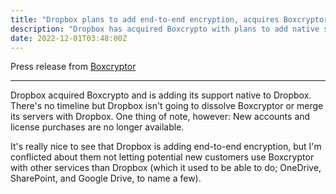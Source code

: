```yaml
---
title: "Dropbox plans to add end-to-end encryption, acquires Boxcryptor"
description: "Dropbox has acquired Boxcrypto with plans to add native support to Dropbox. The servers are not expected to merge and Boxcryptor has closed signups and license purchases."
date: 2022-12-01T03:48:00Z
---
```


Press release from [Boxcryptor](https://www.boxcryptor.com/en/blog/post/new-chapter-with-dropbox/)

---

Dropbox acquired Boxcrypto and is adding its support native to Dropbox. There's no timeline but Dropbox isn't going to dissolve Boxcryptor or merge its servers with Dropbox. One thing of note, however: New accounts and license purchases are no longer available.

It's really nice to see that Dropbox is adding end-to-end encryption, but I'm conflicted about them not letting potential new customers use Boxcryptor with other services than Dropbox (which it used to be able to do; OneDrive, SharePoint, and Google Drive, to name a few).
